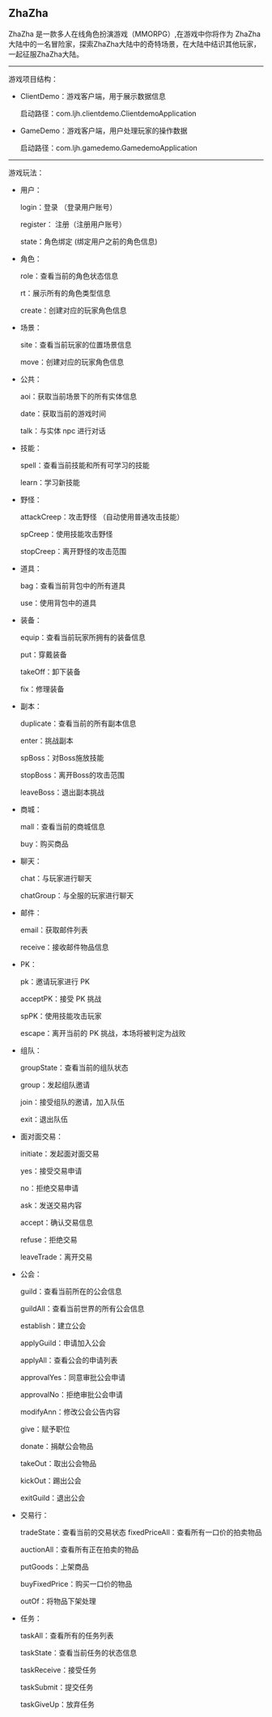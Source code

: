 ## ZhaZha 

ZhaZha 是一款多人在线角色扮演游戏（MMORPG）,在游戏中你将作为 ZhaZha大陆中的一名冒险家，探索ZhaZha大陆中的奇特场景，在大陆中结识其他玩家，一起征服ZhaZha大陆。  

***

游戏项目结构：

* ClientDemo：游戏客户端，用于展示数据信息

  启动路径：com.ljh.clientdemo.ClientdemoApplication

* GameDemo：游戏客户端，用户处理玩家的操作数据  

   启动路径：com.ljh.gamedemo.GamedemoApplication

***

游戏玩法：

* 用户：

  login：登录 （登录用户账号）

  register： 注册（注册用户账号）

  state：角色绑定 (绑定用户之前的角色信息)

* 角色：

  role：查看当前的角色状态信息

  rt：展示所有的角色类型信息

  create：创建对应的玩家角色信息

* 场景：

  site：查看当前玩家的位置场景信息

  move：创建对应的玩家角色信息

* 公共：

  aoi：获取当前场景下的所有实体信息

  date：获取当前的游戏时间

  talk：与实体 npc 进行对话

* 技能：

  spell：查看当前技能和所有可学习的技能

  learn：学习新技能

* 野怪：

  attackCreep：攻击野怪 （自动使用普通攻击技能）

  spCreep：使用技能攻击野怪

  stopCreep：离开野怪的攻击范围

* 道具：

  bag：查看当前背包中的所有道具

  use：使用背包中的道具

* 装备：

  equip：查看当前玩家所拥有的装备信息

  put：穿戴装备

  takeOff：卸下装备

  fix：修理装备

* 副本：

  duplicate：查看当前的所有副本信息

  enter：挑战副本

  spBoss：对Boss施放技能

  stopBoss：离开Boss的攻击范围

  leaveBoss：退出副本挑战

* 商城：

  mall：查看当前的商城信息

  buy：购买商品

* 聊天：

  chat：与玩家进行聊天

  chatGroup：与全服的玩家进行聊天

* 邮件：

  email：获取邮件列表

  receive：接收邮件物品信息

* PK：

  pk：邀请玩家进行 PK

  acceptPK：接受 PK 挑战

  spPK：使用技能攻击玩家

  escape：离开当前的 PK 挑战，本场将被判定为战败

* 组队：

  groupState：查看当前的组队状态

  group：发起组队邀请

  join：接受组队的邀请，加入队伍

  exit：退出队伍

* 面对面交易：

  initiate：发起面对面交易

  yes：接受交易申请

  no：拒绝交易申请

  ask：发送交易内容

  accept：确认交易信息

  refuse：拒绝交易

  leaveTrade：离开交易

* 公会：

  guild：查看当前所在的公会信息

  guildAll：查看当前世界的所有公会信息

  establish：建立公会

  applyGuild：申请加入公会

  applyAll：查看公会的申请列表

  approvalYes：同意审批公会申请

  approvalNo：拒绝审批公会申请

  modifyAnn：修改公会公告内容

  give：赋予职位

  donate：捐献公会物品

  takeOut：取出公会物品

  kickOut：踢出公会

  exitGuild：退出公会

* 交易行：

  tradeState：查看当前的交易状态
  fixedPriceAll：查看所有一口价的拍卖物品

  auctionAll：查看所有正在拍卖的物品

  putGoods：上架商品

  buyFixedPrice：购买一口价的物品

  outOf：将物品下架处理

* 任务：

  taskAll：查看所有的任务列表

  taskState：查看当前任务的状态信息

  taskReceive：接受任务

  taskSubmit：提交任务

  taskGiveUp：放弃任务